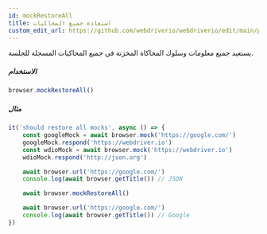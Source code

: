 ```yaml
---
id: mockRestoreAll
title: استعادة جميع المحاكيات
custom_edit_url: https://github.com/webdriverio/webdriverio/edit/main/packages/webdriverio/src/commands/browser/mockRestoreAll.ts
---
```


يستعيد جميع معلومات وسلوك المحاكاة المخزنة في جميع المحاكيات المسجلة
للجلسة.

##### الاستخدام

```js
browser.mockRestoreAll()
```

##### مثال

```js title="mockRestoreAll.js"
it('should restore all mocks', async () => {
    const googleMock = await browser.mock('https://google.com/')
    googleMock.respond('https://webdriver.io')
    const wdioMock = await browser.mock('https://webdriver.io')
    wdioMock.respond('http://json.org')

    await browser.url('https://google.com/')
    console.log(await browser.getTitle()) // JSON

    await browser.mockRestoreAll()

    await browser.url('https://google.com/')
    console.log(await browser.getTitle()) // Google
})
```